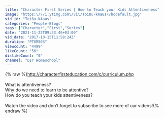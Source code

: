 ```yaml
---
title: "Character First Series | How to Teach your Kids Attentiveness"
image: "https:\/\/i.ytimg.com\/vi\/Toi8u-kAaus\/hqdefault.jpg"
vid_id: "Toi8u-kAaus"
categories: "People-Blogs"
tags: ["Character","First","Series"]
date: "2021-11-22T09:33:46+03:00"
vid_date: "2017-10-15T11:58:24Z"
duration: "PT8M50S"
viewcount: "4499"
likeCount: "56"
dislikeCount: "0"
channel: "DIY Homeschool"
---
```

{% raw %}<a rel="nofollow" target="blank" href="http://characterfirsteducation.com/c/curriculum.php">http://characterfirsteducation.com/c/curriculum.php</a><br /><br />What is attentiveness?<br />Why do we need to learn to be attentive?<br />How do you teach your kids attentiveness?<br /><br />Watch the video and don’t forget to subscribe to see more of our videos!{% endraw %}
